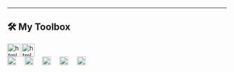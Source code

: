---
## 🛠️ My Toolbox
<div style="display:flex;">
          <img align="left" alt="html language" width="30" style="gap:16px;" src="https://www.w3.org/WAI/content-images/wai-media-guide/body.svg" />
          <img  align="left" alt="html language" width="30" style="padding-right:16px;" src="https://upload.wikimedia.org/wikipedia/commons/a/a5/NVDA_Logo.png" />
</div>
<div>
          <img alt="html language" width="20" style="padding-right:16px;" src="https://cdn.jsdelivr.net/gh/devicons/devicon@latest/icons/html5/html5-original.svg" />
          <img alt="html language" width="20" style="padding-right:16px;" src="https://cdn.jsdelivr.net/gh/devicons/devicon@latest/icons/css3/css3-original.svg" />
          <img alt="html language" width="20" style="padding-right:16px;" src="https://cdn.jsdelivr.net/gh/devicons/devicon@latest/icons/sass/sass-original.svg" />
          <img alt="html language" width="20" style="padding-right:16px;" src="https://cdn.jsdelivr.net/gh/devicons/devicon@latest/icons/javascript/javascript-original.svg" />  
          <img alt="html language" width="20" style="padding-right:16px;" src="https://cdn.jsdelivr.net/gh/devicons/devicon@latest/icons/react/react-original.svg" />
</div>
